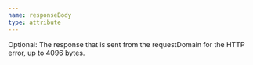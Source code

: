 ```yaml
---
name: responseBody
type: attribute
---
```


Optional: The response that is sent from the requestDomain for the HTTP error, up to 4096 bytes.